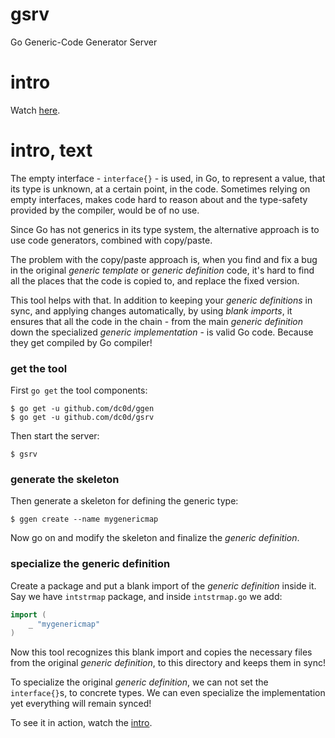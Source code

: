 # gsrv
Go Generic-Code Generator Server

# intro

Watch [here](https://youtu.be/T_v3qh0S1QQ).

# intro, text

The empty interface - `interface{}` - is used, in Go, to represent a value, that its type is unknown, at a certain point, in the code. Sometimes relying on empty interfaces, makes code hard to reason about and the type-safety provided by the compiler, would be of no use.

Since Go has not generics in its type system, the alternative approach is to use code generators, combined with copy/paste.

The problem with the copy/paste approach is, when you find and fix a bug in the original _generic template_ or _generic definition_ code, it's hard to find all the places that the code is copied to, and replace the fixed version.

This tool helps with that. In addition to keeping your _generic definitions_ in sync, and applying changes automatically, by using _blank imports_, it ensures that all the code in the chain - from the main _generic definition_ down the specialized _generic implementation_ - is valid Go code. Because they get compiled by Go compiler!

### get the tool

First `go get` the tool components:

```
$ go get -u github.com/dc0d/ggen
$ go get -u github.com/dc0d/gsrv
```

Then start the server:

```
$ gsrv
```

### generate the skeleton

Then generate a skeleton for defining the generic type:

```
$ ggen create --name mygenericmap
```

Now go on and modify the skeleton and finalize the _generic definition_.

### specialize the generic definition

Create a package and put a blank import of the _generic definition_ inside it. Say we have `intstrmap` package, and inside `intstrmap.go` we add:

```go
import (
    _ "mygenericmap"
)
```

Now this tool recognizes this blank import and copies the necessary files from the original _generic definition_, to this directory and keeps them in sync!

To specialize the original _generic definition_, we can not set the `interface{}`s, to concrete types. We can even specialize the implementation yet everything will remain synced!

To see it in action, watch the [intro](https://youtu.be/T_v3qh0S1QQ).